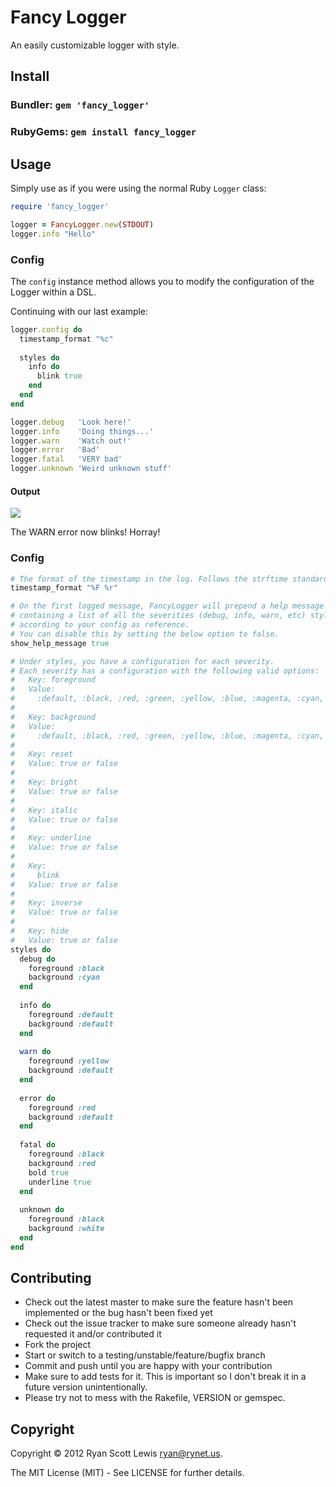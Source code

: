 # Fancy Logger

An easily customizable logger with style.

## Install

### Bundler: `gem 'fancy_logger'`

### RubyGems: `gem install fancy_logger`

## Usage

Simply use as if you were using the normal Ruby `Logger` class:

```ruby
require 'fancy_logger'

logger = FancyLogger.new(STDOUT)
logger.info "Hello"
```

### Config

The `config` instance method allows you to modify the configuration of the Logger within a DSL.

Continuing with our last example:

```ruby
logger.config do
  timestamp_format "%c"
  
  styles do
    info do
      blink true
    end
  end
end

logger.debug   'Look here!'
logger.info    'Doing things...'
logger.warn    'Watch out!'
logger.error   'Bad'
logger.fatal   'VERY bad'
logger.unknown 'Weird unknown stuff'
```

#### Output

![][output_example]

The WARN error now blinks! Horray!

### Config


```ruby
# The format of the timestamp in the log. Follows the strftime standards.
timestamp_format "%F %r"

# On the first logged message, FancyLogger will prepend a help message
# containing a list of all the severities (debug, info, warn, etc) styled
# according to your config as reference.
# You can disable this by setting the below option to false.
show_help_message true

# Under styles, you have a configuration for each severity.
# Each severity has a configuration with the following valid options:
#   Key: foreground
#   Value:
#     :default, :black, :red, :green, :yellow, :blue, :magenta, :cyan, :white
#   
#   Key: background
#   Value:
#     :default, :black, :red, :green, :yellow, :blue, :magenta, :cyan, :white
#   
#   Key: reset
#   Value: true or false
#   
#   Key: bright
#   Value: true or false
#   
#   Key: italic
#   Value: true or false
#   
#   Key: underline
#   Value: true or false
#   
#   Key:
#     blink
#   Value: true or false
#   
#   Key: inverse
#   Value: true or false
#   
#   Key: hide
#   Value: true or false
styles do
  debug do
    foreground :black
    background :cyan
  end
  
  info do
    foreground :default
    background :default
  end
  
  warn do
    foreground :yellow
    background :default
  end
  
  error do
    foreground :red
    background :default
  end
  
  fatal do
    foreground :black
    background :red
    bold true
    underline true
  end
  
  unknown do
    foreground :black
    background :white
  end
end
```

## Contributing

* Check out the latest master to make sure the feature hasn't been implemented or the bug hasn't been fixed yet
* Check out the issue tracker to make sure someone already hasn't requested it and/or contributed it
* Fork the project
* Start or switch to a testing/unstable/feature/bugfix branch
* Commit and push until you are happy with your contribution
* Make sure to add tests for it. This is important so I don't break it in a future version unintentionally.
* Please try not to mess with the Rakefile, VERSION or gemspec.

## Copyright

Copyright © 2012 Ryan Scott Lewis <ryan@rynet.us>.

The MIT License (MIT) - See LICENSE for further details.

[output_example]: http://oi44.tinypic.com/sfwlkp.jpg